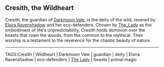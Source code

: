 ## Cresith, the Wildheart

Cresith, the guardian of [Darkmoon Vale](../Places/Darkmoon_Vale.md), is the deity of the wild, revered by [Elsira Ravenshadow](../People/Elsira_Ravenshadow.md) and her eco-defenders. Chosen by [The_Lady](The_Lady.md) as the embodiment of life's unpredictability, Cresith holds dominion over the beasts that roam the woods, from the common to the mythical. Their worship is a testament to the reverence for the chaotic beauty of nature.


---
TAGS:Cresith | Wildheart | Darkmoon Vale | guardian | deity | Elsira Ravenshadow | eco-defenders | [The Lady](../Gods/The_Lady.md) | beasts | primal magic
